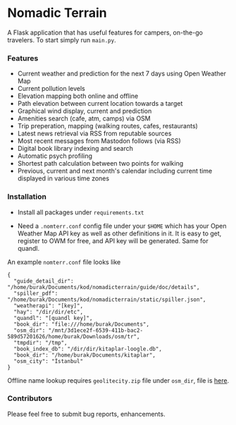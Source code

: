 # Nomadic Terrain

A Flask application that has useful features for campers, on-the-go
travelers. To start simply run `main.py`.

### Features

* Current weather and prediction for the next 7 days using Open Weather Map
* Current pollution levels
* Elevation mapping both online and offline
* Path elevation between current location towards a target
* Graphical wind display, current and prediction
* Amenities search (cafe, atm, camps) via OSM
* Trip preperation, mapping (walking routes, cafes, restaurants)
* Latest news retrieval via RSS from reputable sources
* Most recent messages from Mastodon follows (via RSS)
* Digital book library indexing and search
* Automatic psych profiling
* Shortest path calculation between two points for walking
* Previous, current and next month's calendar including current time
  displayed in various time zones

### Installation

- Install all packages under `requirements.txt`

- Need a `.nomterr.conf` config file under your `$HOME` which has your
  Open Weather Map API key as well as other definitions in it.  It is
  easy to get, register to OWM for free, and API key will be
  generated. Same for quandl.

An example `nomterr.conf` file looks like

```
{
  "guide_detail_dir": "/home/burak/Documents/kod/nomadicterrain/guide/doc/details",
  "spiller_pdf": "/home/burak/Documents/kod/nomadicterrain/static/spiller.json",
  "weatherapi": "[key]",
  "hay": "/dir/dir/etc",
  "quandl": "[quandl key]",
  "book_dir": "file:///home/burak/Documents",
  "osm_dir": "/mnt/3d1ece2f-6539-411b-bac2-589d57201626/home/burak/Downloads/osm/tr",
  "tmpdir": "/tmp",
  "book_index_db": "/dir/dir/kitaplar-loogle.db",
  "book_dir": "/home/burak/Documents/kitaplar",
  "osm_city": "İstanbul"
}
```

Offline name lookup requires `geolitecity.zip` file under `osm_dir`, file is [here](https://drive.google.com/uc?export=view&id=1pkhBQcax7tjtWHdV3E2xOqheJmz__PTw).

### Contributors

Please feel free to submit bug reports, enhancements. 



